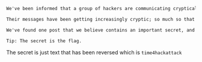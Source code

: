 ```txt
We've been informed that a group of hackers are communicating cryptically on a social media site.

Their messages have been getting increasingly cryptic; so much so that all of the posts now look jumbled up and don't seem to make any sense!

We've found one post that we believe contains an important secret, and we need you to find out what that secret is so we can be ready to stop a possible cyber attack!

Tip: The secret is the flag.
```

The secret is just text that has been reversed which is ```time4hackattack```
